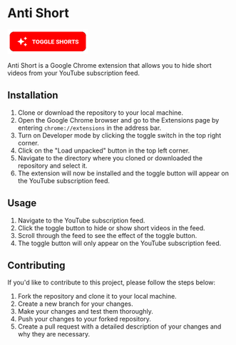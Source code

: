 # Anti Short

![Anti Short Button](https://github.com/mrghostlyorb/anti-short/blob/main/button.png)

Anti Short is a Google Chrome extension that allows you to hide short videos from your YouTube subscription feed.

## Installation

1. Clone or download the repository to your local machine.
2. Open the Google Chrome browser and go to the Extensions page by entering `chrome://extensions` in the address bar.
3. Turn on Developer mode by clicking the toggle switch in the top right corner.
4. Click on the "Load unpacked" button in the top left corner.
5. Navigate to the directory where you cloned or downloaded the repository and select it.
6. The extension will now be installed and the toggle button will appear on the YouTube subscription feed.

## Usage

1. Navigate to the YouTube subscription feed.
2. Click the toggle button to hide or show short videos in the feed.
3. Scroll through the feed to see the effect of the toggle button.
4. The toggle button will only appear on the YouTube subscription feed.

## Contributing

If you'd like to contribute to this project, please follow the steps below:

1. Fork the repository and clone it to your local machine.
2. Create a new branch for your changes.
3. Make your changes and test them thoroughly.
4. Push your changes to your forked repository.
5. Create a pull request with a detailed description of your changes and why they are necessary.

